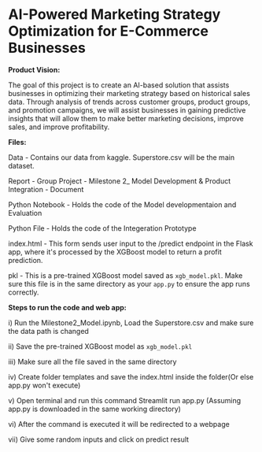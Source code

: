 # AI-Powered Marketing Strategy Optimization for E-Commerce Businesses
**Product Vision:**

The goal of this project is to create an AI-based solution that assists businesses in optimizing their marketing strategy based on historical sales data. Through analysis of trends across customer groups, product groups, and promotion campaigns, we will assist businesses in gaining predictive insights that will allow them to make better marketing decisions, improve sales, and improve profitability. 

**Files:**

Data - Contains our data from kaggle. Superstore.csv will be the main dataset.

Report - Group Project - Milestone 2_ Model Development & Product Integration - Document

Python Notebook - Holds the code of the Model developmentaion and Evaluation

Python File - Holds the code of the Integeration Prototype

index.html - This form sends user input to the /predict endpoint in the Flask app, where it's processed by the XGBoost model to return a profit prediction.

pkl - This is a pre-trained XGBoost model saved as `xgb_model.pkl`. Make sure this file is in the same directory as your `app.py` to ensure the app runs correctly.

**Steps to run the code and web app:**

i) Run the Milestone2_Model.ipynb, Load the Superstore.csv and make sure the data path is changed

ii) Save the pre-trained XGBoost model as `xgb_model.pkl`

iii) Make sure all the file saved in the same directory

iv) Create folder templates and save the index.html inside the folder(Or else app.py won't execute)



v) Open terminal and run this command Streamlit run app.py (Assuming app.py is downloaded in the same working directory)

vi) After the command is executed it will be redirected to a webpage

vii) Give some random inputs and click on predict result
